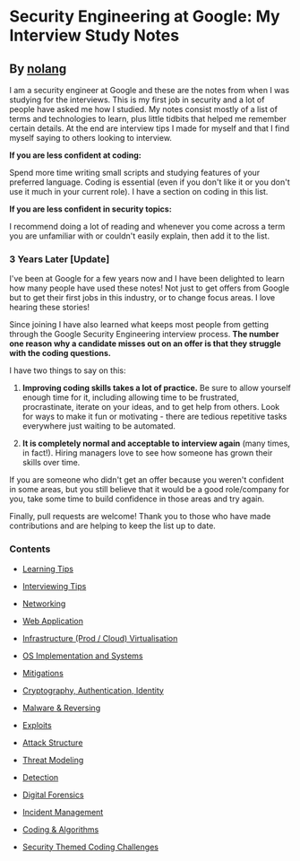 # Security Engineering at Google: My Interview Study Notes

## By [nolang](https://twitter.com/__nolang)



I am a security engineer at Google and these are the notes from when I was studying for the interviews. This is my first job in security and a lot of people have asked me how I studied. My notes consist mostly of a list of terms and technologies to learn, plus little tidbits that helped me remember certain details. At the end are interview tips I made for myself and that I find myself saying to others looking to interview.



**If you are less confident at coding:** 

Spend more time writing small scripts and studying features of your preferred language. Coding is essential (even if you don't like it or you don't use it much in your current role). I have a section on coding in this list.



**If you are less confident in security topics:** 

I recommend doing a lot of reading and whenever you come across a term you are unfamiliar with or couldn't easily explain, then add it to the list. 



### 3 Years Later [Update]

I've been at Google for a few years now and I have been delighted to learn how many people have used these notes! Not just to get offers from Google but to get their first jobs in this industry, or to change focus areas. I love hearing these stories! 



Since joining I have also learned what keeps most people from getting through the Google Security Engineering interview process. **The number one reason why a candidate misses out on an offer is that they struggle with the coding questions.**



I have two things to say on this:

1. **Improving coding skills takes a lot of practice.** Be sure to allow yourself enough time for it, including allowing time to be frustrated, procrastinate, iterate on your ideas, and to get help from others. Look for ways to make it fun or motivating - there are tedious repetitive tasks everywhere just waiting to be automated. 

2. **It is completely normal and acceptable to interview again** (many times, in fact!). Hiring managers love to see how someone has grown their skills over time.



If you are someone who didn't get an offer because you weren't confident in some areas, but you still believe that it would be a good role/company for you, take some time to build confidence in those areas and try again. 



Finally, pull requests are welcome! Thank you to those who have made contributions and are helping to keep the list up to date.



### Contents

- [Learning Tips](interview-study-notes-for-security-engineering.md#learning-tips)

- [Interviewing Tips](interview-study-notes-for-security-engineering.md#interviewing-tips)

- [Networking](interview-study-notes-for-security-engineering.md#networking)

- [Web Application](interview-study-notes-for-security-engineering.md#web-application)

- [Infrastructure (Prod / Cloud) Virtualisation](interview-study-notes-for-security-engineering.md#infrastructure-prod--cloud-virtualisation)

- [OS Implementation and Systems](interview-study-notes-for-security-engineering.md#os-implementation-and-systems)

- [Mitigations](interview-study-notes-for-security-engineering.md#mitigations)

- [Cryptography, Authentication, Identity](interview-study-notes-for-security-engineering.md#cryptography-authentication-identity)

- [Malware & Reversing](interview-study-notes-for-security-engineering.md#malware--reversing)

- [Exploits](interview-study-notes-for-security-engineering.md#exploits)

- [Attack Structure](interview-study-notes-for-security-engineering.md#attack-structure)

- [Threat Modeling](interview-study-notes-for-security-engineering.md#threat-modeling)

- [Detection](interview-study-notes-for-security-engineering.md#detection)

- [Digital Forensics](interview-study-notes-for-security-engineering.md#digital-forensics)

- [Incident Management](interview-study-notes-for-security-engineering.md#incident-management)

- [Coding & Algorithms](interview-study-notes-for-security-engineering.md#coding--algorithms)

- [Security Themed Coding Challenges](interview-study-notes-for-security-engineering.md#security-themed-coding-challenges)

